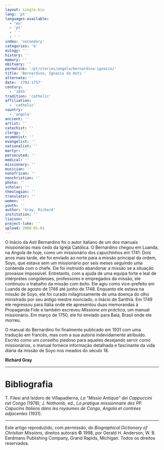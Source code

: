 ```yaml
---
layout: single-bio
lang: 'pt'
languages-available:
  - 'en'
  - 'pt'
  - ' '
  - ' '
index: 'secondary'
categories: 'b'
eulogy: ''
history: ''
memory: ''
obituary: ''
permalink: '/pt/stories/angola/bernardino-ignazio/'
title: 'Bernardino, Ignazio da Asti '
alternate: ''
date: '1702-1757'
century:
  - '18th'
tradition: 'catholic'
affiliation:
  - 'catholic'
country:
  - 'angola'
ancient: ''
artist: ''
catechist: ''
clergy: ''
ecumenist: ''
evangelist: ''
nationalist: ''
martyr: ''
persecuted: ''
medical: ''
missionary: ''
musician: ''
nonafrican: ''
nonchristian: ''
photo: ''
scholar: ''
theologian: ''
translator: ''
women: ''
youth: ''
author: 'Gray, Richard'
institution: ''
liaison: ''
project-luke: ''
upload: 2000-01-01
---
```



O Inácio da Asti Bernardino foi o autor italiano de um dos manuais missionárias mais cedo da Igreja Católica. O Bernardino chegou em Luanda, na Angola de hoje, como um missionário dos capuchinhos em 1741. Dois anos mais tarde, ele foi enviado ao norte para a missão principal da ordem, Soyo, que estava sem um missionário por seis meses seguindo uma contenda com o chefe. Ele foi instruído abandonar a missão se a situação provasse impossível. Entretanto, com a ajuda de uma equipa forte e leal de intérpretes congolenses, professores e empregados da missão, ele continuou o trabalho da missão com êxito. Ele agiu como vice-prefeito em Luanda de agosto de 1746 até junho de 1748. Enquanto ele estava na missão de Soyo, ele foi curado milagrosamente de uma doença do olho ministrado por seu antigo mestre noviciado, o Inácio de Santhià. Em 1749 ele regressou para Itália onde ele apresentou duas memorandas à Propaganda Fide e também escreveu *Missione em práctica*, um manual missionário. Em março de 1750, ele foi enviado para Baía, Brasil onde ele morreu.

O manual do Bernardino foi finalmente publicado em 1931 com uma tradução em francês, mas com a sua autoria indevidamente atribuído. Escrito como um conselho piedoso para aqueles desejando servir como missionários, o manual fornece informação detalhada e fascinante da vida diária da missão de Soyo nos meados do século 18.

**Richard Gray**

---

# Bibliografia
T. Filesi and Isidoro de Villapadierna, *La "Missio Antiqua" dei Cappuccini nel Congo* (1978); J. Nothomb, ed., *La pratique missionnaire des PP. Capucins Italiens dans les royaumes de Congo, Angola et contrées adjacentes* (1931).

---

Este artigo reproduzido, com permissão, do *Biographical Dictionary of Christian Missions*, direitos autorais © 1998, por Gerald H. Anderson, W. B. Eerdmans Publishing Company, Grand Rapids, Michigan. Todos os direitos reservados.
